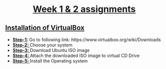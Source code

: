 <!DOCTYPE html>
<html lang="en">
<head>
    <meta charset="UTF-8">
    <meta http-equiv="X-UA-Compatible" content="IE=edge">
    <meta name="viewport" content="width=device-width, initial-scale=1.0">
    <title>Document</title>
</head>
<body>
    <h1 style="text-align: center;text-decoration: underline;">Week 1 & 2 assignments</h1>
    <h2 style="text-decoration: underline;">Installation of VirtualBox</h2>
    <ul>
        <li><span style="text-decoration: underline; font-weight: bold;">Step-1:</span> Go to following link: https://www.virtualbox.org/wiki/Downloads </li>
        <li><span style="text-decoration: underline; font-weight: bold;">Step-2: </span> Choose your system</li>
        <li><span style="text-decoration: underline; font-weight: bold;">Step-3: </span> Download Ubuntu ISO image</li>
        <li><span style="text-decoration: underline; font-weight: bold;">Step-4: </span> Attach the downloaded ISO image to virtual CD Drive</li>
        <li><span style="text-decoration: underline; font-weight: bold;">Step-5: </span> Install the Operating system</li>
      </ul>

</body>
</html>
